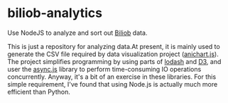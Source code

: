 # biliob-analytics

Use NodeJS to analyze and sort out [Biliob](https://www.biliob.com/) data.

This is just a repository for analyzing data.At present, it is mainly used to generate the CSV file required by data visualization project ([anichart.js](https://github.com/Jannchie/anichart.js)). The project simplifies programming by using parts of [lodash](https://lodash.com/) and [D3](https://d3js.org/), and user the [async.js](https://caolan.github.io/async/v3/) library to perform time-consuming IO operations concurrently. Anyway, it's a bit of an exercise in these libraries. For this simple requirement, I've found that using Node.js is actually much more efficient than Python.
